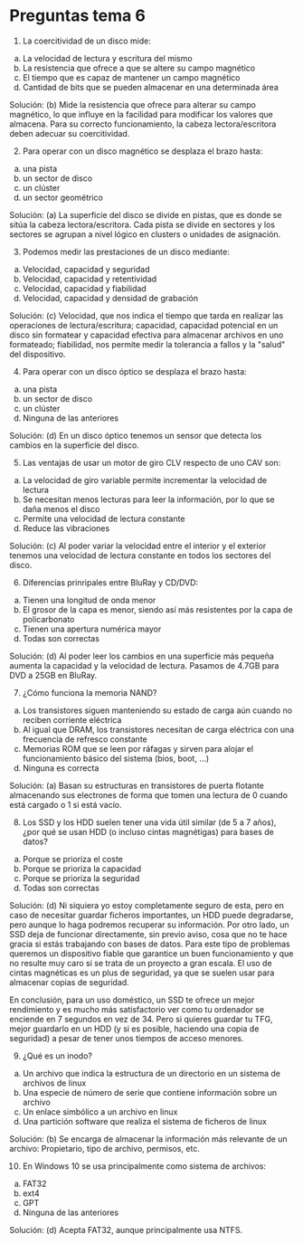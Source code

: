 # Preguntas tema 6

1. La coercitividad de un disco mide:
<ol type="a">
  <li>La velocidad de lectura y escritura del mismo</li>
  <li>La resistencia que ofrece a que se altere su campo magnético </li>
  <li>El tiempo que es capaz de mantener un campo magnético</li>
  <li>Cantidad de bits que se pueden almacenar en una determinada área</li>
</ol>

Solución: (b) Mide la resistencia que ofrece para alterar su campo magnético, lo que influye en la facilidad para modificar los valores que almacena. Para su correcto funcionamiento, la cabeza lectora/escritora deben adecuar su coercitividad.

2. Para operar con un disco magnético se desplaza el brazo hasta:
<ol type="a">
  <li>una pista</li>
  <li>un sector de disco</li>
  <li>un clúster</li>
  <li>un sector geométrico</li>
</ol>

Solución: (a) La superficie del disco se divide en pistas, que es donde se sitúa la cabeza lectora/escritora. Cada pista se divide en sectores y los sectores se agrupan a nivel lógico en clusters o unidades de asignación.

3. Podemos medir las prestaciones de un disco mediante:
<ol type="a">
  <li>Velocidad, capacidad y seguridad</li>
  <li>Velocidad, capacidad y retentividad</li>
  <li>Velocidad, capacidad y fiabilidad</li>
  <li>Velocidad, capacidad y densidad de grabación</li>
</ol>

Solución: (c) Velocidad, que nos indica el tiempo que tarda en realizar las operaciones de lectura/escritura; capacidad, capacidad potencial en un disco sin formatear y capacidad efectiva para almacenar archivos en uno formateado; fiabilidad, nos permite medir la tolerancia a fallos y la "salud" del dispositivo.  

4. Para operar con un disco óptico se desplaza el brazo hasta:
<ol type="a">
  <li>una pista</li>
  <li>un sector de disco</li>
  <li>un clúster</li>
  <li>Ninguna de las anteriores</li>
</ol>

Solución: (d) En un disco óptico tenemos un sensor que detecta los cambios en la superficie del disco.

5. Las ventajas de usar un motor de giro CLV respecto de uno CAV son:
<ol type="a">
  <li>La velocidad de giro variable permite incrementar la velocidad de lectura</li>
  <li>Se necesitan menos lecturas para leer la información, por lo que se daña menos el disco</li>
  <li>Permite una velocidad de lectura constante</li>
  <li>Reduce las vibraciones</li>
</ol>

Solución: (c) Al poder variar la velocidad entre el interior y el exterior tenemos una velocidad de lectura constante en todos los sectores del disco.

6. Diferencias prinripales entre BluRay y CD/DVD:
<ol type="a">
  <li>Tienen una longitud de onda menor</li>
  <li>El grosor de la capa es menor, siendo así más resistentes por la capa de policarbonato</li>
  <li>Tienen una apertura numérica mayor</li>
  <li>Todas son correctas</li>
</ol>

Solución: (d) Al poder leer los cambios en una superficie más pequeña aumenta la capacidad y la velocidad de lectura. Pasamos de 4.7GB para DVD a 25GB en BluRay.

7. ¿Cómo funciona la memoria NAND?
<ol type="a">
  <li>Los transistores siguen manteniendo su estado de carga aún cuando no reciben corriente eléctrica</li>
  <li>Al igual que DRAM, los transistores necesitan de carga eléctrica con una frecuencia de refresco constante</li>
  <li>Memorias ROM que se leen por ráfagas y sirven para alojar el funcionamiento básico del sistema (bios, boot, ...)</li>
  <li>Ninguna es correcta</li>
</ol>

Solución: (a) Basan su estructuras en transistores de puerta flotante almacenando sus electrones de forma que tomen una lectura de 0 cuando está cargado o 1 si está vacío.

8. Los SSD y los HDD suelen tener una vida útil similar (de 5 a 7 años), ¿por qué se usan HDD (o incluso cintas magnétigas) para bases de datos?
<ol type="a">
  <li>Porque se prioriza el coste</li>
  <li>Porque se prioriza la capacidad</li>
  <li>Porque se prioriza la seguridad</li>
  <li>Todas son correctas</li>
</ol>

Solución: (d) Ni siquiera yo estoy completamente seguro de esta, pero en caso de necesitar guardar ficheros importantes, un HDD puede degradarse, pero aunque lo haga podremos recuperar su información. Por otro lado, un SSD deja de funcionar directamente, sin previo aviso, cosa que no te hace gracia si estás trabajando con bases de datos. Para este tipo de problemas queremos un dispositivo fiable que garantice un buen funcionamiento y que no resulte muy caro si se trata de un proyecto a gran escala. El uso de cintas magnéticas es un plus de seguridad, ya que se suelen usar para almacenar copias de seguridad.

En conclusión, para un uso doméstico, un SSD te ofrece un mejor rendimiento y es mucho más satisfactorio ver como tu ordenador se enciende en 7 segundos en vez de 34. Pero si quieres guardar tu TFG, mejor guardarlo en un HDD (y si es posible, haciendo una copia de seguridad) a pesar de tener unos tiempos de acceso menores.

9. ¿Qué es un inodo?
<ol type="a">
  <li>Un archivo que indica la estructura de un directorio en un sistema de archivos de linux</li>
  <li>Una especie de número de serie que contiene información sobre un archivo</li>
  <li>Un enlace simbólico a un archivo en linux</li>
  <li>Una partición software que realiza el sistema de ficheros de linux</li>
</ol>

Solución: (b) Se encarga de almacenar la información más relevante de un archivo: Propietario, tipo de archivo, permisos, etc.

10. En Windows 10 se usa principalmente como sistema de archivos:
<ol type="a">
  <li>FAT32</li>
  <li>ext4</li>
  <li>GPT</li>
  <li>Ninguna de las anteriores</li>
</ol>

Solución: (d) Acepta FAT32, aunque principalmente usa NTFS.
